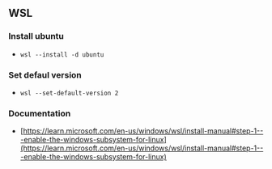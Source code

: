 ## WSL 

### Install ubuntu
- `wsl --install -d ubuntu`

### Set defaul version
- `wsl --set-default-version 2`

### Documentation
- [https://learn.microsoft.com/en-us/windows/wsl/install-manual#step-1---enable-the-windows-subsystem-for-linux](https://learn.microsoft.com/en-us/windows/wsl/install-manual#step-1---enable-the-windows-subsystem-for-linux)



